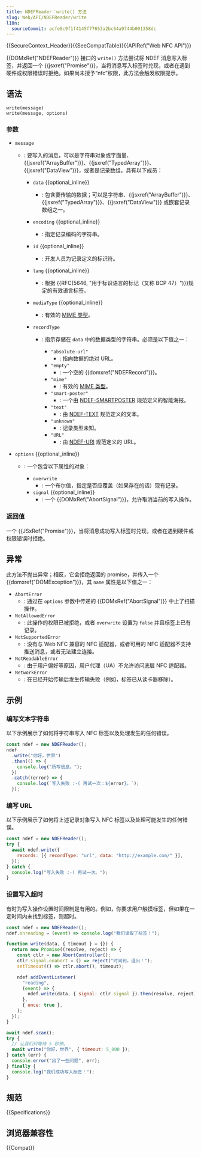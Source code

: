 ```yaml
---
title: NDEFReader：write() 方法
slug: Web/API/NDEFReader/write
l10n:
  sourceCommit: acfe8c9f1f4145f77653a2bc64a9744b001358dc
---
```


{{SecureContext_Header}}{{SeeCompatTable}}{{APIRef("Web NFC API")}}

{{DOMxRef("NDEFReader")}} 接口的 `write()` 方法尝试将 NDEF 消息写入标签，并返回一个 {{jsxref("Promise")}}，当将消息写入标签时兑现，或者在遇到硬件或权限错误时拒绝。如果尚未授予“nfc”权限，此方法会触发权限提示。

## 语法

```js-nolint
write(message)
write(message, options)
```

### 参数

- `message`

  - : 要写入的消息，可以是字符串对象或字面量、{{jsxref("ArrayBuffer")}}、{{jsxref("TypedArray")}}、{{jsxref("DataView")}}，或者是记录数组。具有以下成员：

    - `data` {{optional_inline}}
      - : 包含要传输的数据；可以是字符串、{{jsxref("ArrayBuffer")}}、{{jsxref("TypedArray")}}、{{jsxref("DataView")}} 或嵌套记录数组之一。
    - `encoding` {{optional_inline}}
      - : 指定记录编码的字符串。
    - `id` {{optional_inline}}
      - : 开发人员为记录定义的标识符。
    - `lang` {{optional_inline}}
      - : 根据 {{RFC(5646, "用于标识语言的标记（又称 BCP 47）")}}规定的有效语言标签。
    - `mediaType` {{optional_inline}}
      - : 有效的 [MIME 类型](/zh-CN/docs/Web/HTTP/Basics_of_HTTP/MIME_types)。
    - `recordType`

      - : 指示存储在 `data` 中的数据类型的字符串。必须是以下值之一：

        - `"absolute-url"`
          - : 指向数据的绝对 URL。
        - `"empty"`
          - : 一个空的 {{domxref("NDEFRecord")}}。
        - `"mime"`
          - : 有效的 [MIME 类型](/zh-CN/docs/Web/HTTP/Basics_of_HTTP/MIME_types)。
        - `"smart-poster"`
          - : 一个由 [NDEF-SMARTPOSTER](https://w3c.github.io/web-nfc/#bib-ndef-smartposter) 规范定义的智能海报。
        - `"text"`
          - : 由 [NDEF-TEXT](https://w3c.github.io/web-nfc/#bib-ndef-text) 规范定义的文本。
        - `"unknown"`
          - : 记录类型未知。
        - `"URL"`
          - : 由 [NDEF-URI](https://w3c.github.io/web-nfc/#bib-ndef-uri) 规范定义的 URL。

- `options` {{optional_inline}}

  - : 一个包含以下属性的对象：

    - `overwrite`
      - : 一个布尔值，指定是否应覆盖（如果存在的话）现有记录。
    - `signal` {{optional_inline}}
      - : 一个 {{DOMxRef("AbortSignal")}}，允许取消当前的写入操作。

### 返回值

一个 {{JSxRef("Promise")}}，当将消息成功写入标签时兑现，或者在遇到硬件或权限错误时拒绝。

## 异常

此方法不抛出异常；相反，它会拒绝返回的 promise，并传入一个 {{domxref("DOMException")}}，其 `name` 属性是以下值之一：

- `AbortError`
  - : 通过在 `options` 参数中传递的 {{DOMxRef("AbortSignal")}} 中止了扫描操作。
- `NotAllowedError`
  - : 此操作的权限已被拒绝，或者 `overwrite` 设置为 `false` 并且标签上已有记录。
- `NotSupportedError`
  - : 没有与 Web NFC 兼容的 NFC 适配器，或者可用的 NFC 适配器不支持推送消息，或者无法建立连接。
- `NotReadableError`
  - : 由于用户偏好等原因，用户代理（UA）不允许访问底层 NFC 适配器。
- `NetworkError`
  - : 在已经开始传输后发生传输失败（例如，标签已从读卡器移除）。

## 示例

### 编写文本字符串

以下示例展示了如何将字符串写入 NFC 标签以及处理发生的任何错误。

```js
const ndef = new NDEFReader();
ndef
  .write("你好，世界")
  .then(() => {
    console.log("所写信息。");
  })
  .catch((error) => {
    console.log(`写入失败 :-( 再试一次：${error}。`);
  });
```

### 编写 URL

以下示例展示了如何将上述记录对象写入 NFC 标签以及处理可能发生的任何错误。

```js
const ndef = new NDEFReader();
try {
  await ndef.write({
    records: [{ recordType: "url", data: "http://example.com/" }],
  });
} catch {
  console.log("写入失败 :-( 再试一次。");
}
```

### 设置写入超时

有时为写入操作设置时间限制是有用的。例如，你要求用户触摸标签，但如果在一定时间内未找到标签，则超时。

```js
const ndef = new NDEFReader();
ndef.onreading = (event) => console.log("我们读取了标签！");

function write(data, { timeout } = {}) {
  return new Promise((resolve, reject) => {
    const ctlr = new AbortController();
    ctlr.signal.onabort = () => reject("时间到，退出！");
    setTimeout(() => ctlr.abort(), timeout);

    ndef.addEventListener(
      "reading",
      (event) => {
        ndef.write(data, { signal: ctlr.signal }).then(resolve, reject);
      },
      { once: true },
    );
  });
}

await ndef.scan();
try {
  // 让我们只等待 5 秒钟。
  await write("你好，世界", { timeout: 5_000 });
} catch (err) {
  console.error("出了一些问题", err);
} finally {
  console.log("我们成功写入标签！");
}
```

## 规范

{{Specifications}}

## 浏览器兼容性

{{Compat}}
